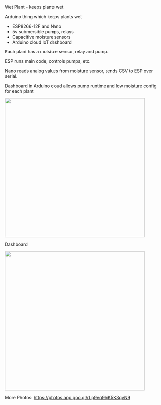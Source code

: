 Wet Plant - keeps plants wet

Arduino thing which keeps plants wet
- ESP8266-12F and Nano
- 5v submersible pumps, relays
- Capacitive moisture sensors
- Arduino cloud IoT dashboard

Each plant has a moisture sensor, relay and pump.

ESP runs main code, controls pumps, etc.

Nano reads analog values from moisture sensor, sends CSV to ESP over serial.

Dashboard in Arduino cloud allows pump runtime and low moisture config for each plant

<img src="https://github.com/sleepycod/wetPlant/assets/17673141/cb7e2cb6-5af6-46f8-8931-ac67736ba58d" width="450">

Dashboard

<img src="https://github.com/sleepycod/wetPlant/assets/17673141/eaf86dbf-05cd-413c-a2ea-1ff18d0a22d6" width="450">

More Photos:
https://photos.app.goo.gl/rLp9eq9hjK5K3qvN9
